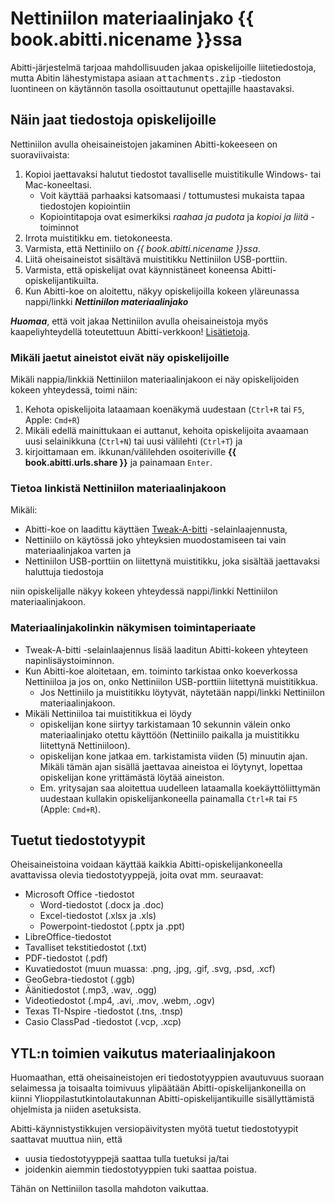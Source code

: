 # Nettiniilon materiaalinjako {{ book.abitti.nicename }}ssa

<!-- toc -->

Abitti-järjestelmä tarjoaa mahdollisuuden jakaa opiskelijoille liitetiedostoja, mutta Abitin lähestymistapa asiaan <kbd>attachments.zip</kbd> -tiedoston luontineen on käytännön tasolla osoittautunut opettajille haastavaksi.

## Näin jaat tiedostoja opiskelijoille

Nettiniilon avulla oheisaineistojen jakaminen Abitti-kokeeseen on suoraviivaista:

1. Kopioi jaettavaksi halutut tiedostot tavalliselle muistitikulle Windows- tai Mac-koneeltasi.
	- Voit käyttää parhaaksi katsomaasi / tottumustesi mukaista tapaa tiedostojen kopiointiin
	- Kopiointitapoja ovat esimerkiksi *raahaa ja pudota* ja *kopioi ja liitä* -toiminnot
2. Irrota muistitikku em. tietokoneesta.
3. Varmista, että Nettiniilo on *{{ book.abitti.nicename }}ssa*.
4. Liitä oheisaineistot sisältävä muistitikku Nettiniilon USB-porttiin.
5. Varmista, että opiskelijat ovat käynnistäneet koneensa Abitti-opiskelijantikuilta.
6. Kun Abitti-koe on aloitettu, näkyy opiskelijoilla kokeen yläreunassa nappi/linkki ***Nettiniilon materiaalinjako***

***Huomaa***, että voit jakaa Nettiniilon avulla oheisaineistoja myös kaapeliyhteydellä toteutettuun Abitti-verkkoon! [Lisätietoja](../../yllapitajalle/abitti.md#aineistojen-jakaminen-nettiniilon-avulla-abitti-kaapeliverkkoon).

### Mikäli jaetut aineistot eivät näy opiskelijoille

Mikäli nappia/linkkiä Nettiniilon materiaalinjakoon ei näy opiskelijoiden kokeen yhteydessä, toimi näin:

1. Kehota opiskelijoita lataamaan koenäkymä uudestaan (`Ctrl+R` tai `F5`, Apple: `Cmd+R`)
2. Mikäli edellä mainittukaan ei auttanut, kehoita opiskelijoita avaamaan uusi selainikkuna (`Ctrl+N`) tai uusi välilehti (`Ctrl+T`) ja
3. kirjoittamaan em. ikkunan/välilehden osoiteriville **{{ book.abitti.urls.share }}** ja painamaan `Enter`.

### Tietoa linkistä Nettiniilon materiaalinjakoon

Mikäli:

- Abitti-koe on laadittu käyttäen [Tweak-A-bitti](https://bit.ly/abitti-chrome) -selainlaajennusta,
- Nettiniilo on käytössä joko yhteyksien muodostamiseen tai vain materiaalinjakoa varten ja
- Nettiniilon USB-porttiin on liitettynä muistitikku, joka sisältää jaettavaksi haluttuja tiedostoja

niin opiskelijalle näkyy kokeen yhteydessä nappi/linkki Nettiniilon materiaalinjakoon.

### Materiaalinjakolinkin näkymisen toimintaperiaate

- Tweak-A-bitti -selainlaajennus lisää laaditun Abitti-kokeen yhteyteen napinlisäystoiminnon.
- Kun Abitti-koe aloitetaan, em. toiminto tarkistaa onko koeverkossa Nettiniiloa ja jos on, onko Nettiniilon USB-porttiin liitettynä muistitikkua.
	- Jos Nettiniilo ja muistitikku löytyvät, näytetään nappi/linkki Nettiniilon materiaalinjakoon.
- Mikäli Nettiniiloa tai muistitikkua ei löydy
	- opiskelijan kone siirtyy tarkistamaan 10 sekunnin välein onko materiaalinjako otettu käyttöön (Nettiniilo paikalla ja muistitikku liitettynä Nettiniiloon).
	- opiskelijan kone jatkaa em. tarkistamista viiden (5) minuutin ajan. Mikäli tämän ajan sisällä jaettavaa aineistoa ei löytynyt, lopettaa opiskelijan kone yrittämästä löytää aineiston.
	- Em. yritysajan saa aloitettua uudelleen lataamalla koekäyttöliittymän uudestaan kullakin opiskelijankoneella painamalla `Ctrl+R` tai `F5` (Apple: `Cmd+R`).

## Tuetut tiedostotyypit

Oheisaineistoina voidaan käyttää kaikkia Abitti-opiskelijankoneella avattavissa olevia tiedostotyyppejä, joita ovat mm. seuraavat:

- Microsoft Office -tiedostot
	- Word-tiedostot (.docx ja .doc)
	- Excel-tiedostot (.xlsx ja .xls)
	- Powerpoint-tiedostot (.pptx ja .ppt)
- LibreOffice-tiedostot
- Tavalliset tekstitiedostot (.txt)
- PDF-tiedostot (.pdf)
- Kuvatiedostot (muun muassa: .png, .jpg, .gif, .svg, .psd, .xcf)
- GeoGebra-tiedostot (.ggb)
- Äänitiedostot (.mp3, .wav, .ogg)
- Videotiedostot (.mp4, .avi, .mov, .webm, .ogv)
- Texas TI-Nspire -tiedostot (.tns, .tnsp)
- Casio ClassPad -tiedostot (.vcp, .xcp)


## YTL:n toimien vaikutus materiaalinjakoon

Huomaathan, että oheisaineistojen eri tiedostotyyppien avautuvuus suoraan selaimessa ja toisaalta toimivuus ylipäätään Abitti-opiskelijankoneilla on kiinni Ylioppilastutkintolautakunnan Abitti-opiskelijantikuille sisällyttämistä ohjelmista ja niiden asetuksista.

Abitti-käynnistystikkujen versiopäivitysten myötä tuetut tiedostotyypit saattavat muuttua niin, että

- uusia tiedostotyyppejä saattaa tulla tuetuksi ja/tai
- joidenkin aiemmin tiedostotyyppien tuki saattaa poistua.

Tähän on Nettiniilon tasolla mahdoton vaikuttaa.


<!--

## Tiedostojen palautus

Nettiniilon ohjelmistopäivityksen version 1.1 myötä opiskelijat voivat myös palauttaa tiedostoja opettajalle menemällä Abitti-järjestelmäään käynnistetyllä selaimellaan tiedostojenpalautuksen osoitteeseen: <{{ book.abitti.urls.upload }}>

Näin ollen Abitti-kokeissa on mahdollista toteuttaa laajempia kysymystyyppejä kun vastaukset eivät ole rajoitettuja Abitti-järjestelmän tarjoamiin pelkkiin tekstivastauksiin.

### Tiedostojenpalautukseen ei pääsyä koetilapalvelimelta

Huomaa, että opettajan koetilapalvelimelta ei ole koetilapalvelimen palomuuriasetuksista johtuen pääsyä tiedostojenpalautuksen mukaiseen osoitteeseen (<{{ book.abitti.urls.upload }}>) vaikka opiskelijoiden Abitti-järjestelmään käynnistetyiltä koneilta kyseiseen osoitteseen onkin pääsy.

-->